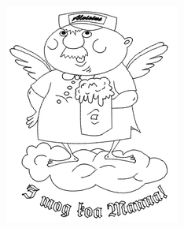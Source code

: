 ![image](https://github.com/frankyhub/LightBurn-MakerTour-2020/blob/master/M02%20Aloisius/Alousius.png)
